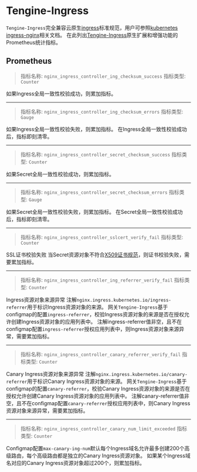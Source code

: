 # Tengine-Ingress

`Tengine-Ingress`完全兼容云原生[ingress](https://kubernetes.io/docs/concepts/services-networking/ingress/)标准规范，用户可参照[kubernetes ingress-nginx](https://kubernetes.github.io/ingress-nginx/)相关文档。
在此列出[Tengine-Ingress](https://github.com/alibaba/tengine-ingress)原生扩展和增强功能的Prometheus统计指标。 

## Prometheus

> 指标名称: `nginx_ingress_controller_ing_checksum_success`
> 指标类型: `Counter`

如果Ingress全局一致性校验成功，则累加指标。

---
> 指标名称: `nginx_ingress_controller_ing_checksum_errors`
> 指标类型: `Gauge`

如果Ingress全局一致性校验失败，则累加指标。
在Ingress全局一致性校验成功后，指标即刻清零。

---
> 指标名称: `nginx_ingress_controller_secret_checksum_success`
> 指标类型: `Counter`

如果Secret全局一致性校验成功，则累加指标。

---
> 指标名称: `nginx_ingress_controller_secret_checksum_errors`
> 指标类型: `Gauge`

如果Secret全局一致性校验失败，则累加指标。
在Secret全局一致性校验成功后，指标即刻清零。

---
> 指标名称: `nginx_ingress_controller_sslcert_verify_fail`
> 指标类型: `Counter`

SSL证书校验失败
当Secret资源对象不符合[X509证书规范](https://datatracker.ietf.org/doc/html/rfc5280)，则证书校验失败，需要累加指标。

---
> 指标名称: `nginx_ingress_controller_ing_referrer_verify_fail`
> 指标类型: `Counter`

Ingress资源对象来源异常
注解`nginx.ingress.kubernetes.io/ingress-referrer`用于标识Ingress资源对象的来源。
网关`Tengine-Ingress`基于configmap的配置`ingress-referrer`，校验Ingress资源对象的来源是否在授权允许创建Ingress资源对象的应用列表中。
注解ingress-referrer值非空，且不在configmap配置`ingress-referrer`授权应用列表中，则Ingress资源对象来源异常，需要累加指标。

---
> 指标名称: `nginx_ingress_controller_canary_referrer_verify_fail`
> 指标类型: `Counter`

Canary Ingress资源对象来源异常
注解`nginx.ingress.kubernetes.io/canary-referrer`用于标识Canary Ingress资源对象的来源。
网关`Tengine-Ingress`基于configmap的配置`canary-referrer`，校验Canary Ingress资源对象的来源是否在授权允许创建Canary Ingress资源对象的应用列表中。
注解canary-referrer值非空，且不在configmap配置`canary-referrer`授权应用列表中，则Canary Ingress资源对象来源异常，需要累加指标。 

---
> 指标名称: `nginx_ingress_controller_canary_num_limit_exceeded`
> 指标类型: `Counter`

Configmap配置`max-canary-ing-num`默认每个Ingress域名允许最多创建200个高级路由，每个高级路由都是独立的Canary Ingress资源对象。
如果某个Ingress域名对应的Canary Ingress资源对象超过200个，则累加指标。
